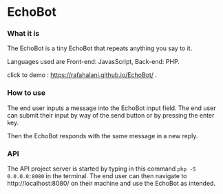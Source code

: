 # EchoBot

### What it is
The EchoBot is a tiny EchoBot that repeats anything you say to it.

Languages used are Front-end: JavasScript, Back-end: PHP.

click to demo : https://rafahalani.github.io/EchoBot/ .

### How to use 

The end user inputs a message into the EchoBot input field. The end user can submit their input by way of the send button or by pressing the enter key.

Then the EchoBot responds with the same message in a new reply.


### API 

The API project server is started by typing in this command `php -S 0.0.0.0:8080` in the terminal. The end user can then navigate to http://localhost:8080/ on their machine and use the EchoBot as intended.
